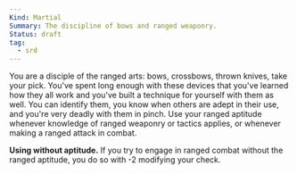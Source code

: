 ```yaml
---
Kind: Martial
Summary: The discipline of bows and ranged weaponry.
Status: draft
tag:
  - srd
---
```

You are a disciple of the ranged arts: bows, crossbows, thrown knives, take your pick. You've spent long enough with these devices that you've learned how they all work and you've built a technique for yourself with them as well. You can identify them, you know when others are adept in their use, and you're very deadly with them in pinch. Use your ranged aptitude whenever knowledge of ranged weaponry or tactics applies, or whenever making a ranged attack in combat.

**Using without aptitude.** If you try to engage in ranged combat without the ranged aptitude, you do so with -2 modifying your check.